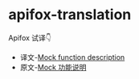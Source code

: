 # apifox-translation

Apifox 试译👇


- 译文-[Mock function description](https://github.com/jCodeLife/apifox-translation/blob/main/mock.md)
- 原文-[Mock 功能说明](https://www.apifox.cn/help/app/mock/)
